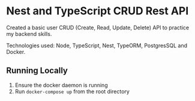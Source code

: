 # Nest and TypeScript CRUD Rest API

Created a basic user CRUD (Create, Read, Update, Delete) API to practice my backend skills.

Technologies used: Node, TypeScript, Nest, TypeORM, PostgresSQL and Docker.

## Running Locally

1. Ensure the docker daemon is running
2. Run `docker-compose up` from the root directory
